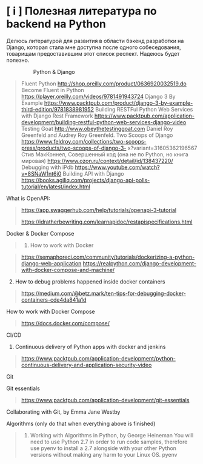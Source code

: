 # [ i ] Полезная литература по backend на Python

Делюсь литературой для развития в области бэкенд разработки на Django, которая стала мне доступна после одного собеседования, товарищам предоставившим этот список респект. Надеюсь будет полезно.

                 
Python & Django

> Fluent Python http://shop.oreilly.com/product/0636920032519.do
> Become Fluent in Python https://player.oreilly.com/videos/9781491943724
> Django 3 By Example https://www.packtpub.com/product/django-3-by-example-third-edition/9781838981952
> Building RESTFul Python Web Services with Django Rest Framework https://www.packtpub.com/application-development/building-restful-python-web-services-django-video
> Testing Goat http://www.obeythetestinggoat.com
> Daniel Roy Greenfeld and Audrey Roy Greenfeld. Two Scoops of Django https://www.feldroy.com/collections/two-scoops-press/products/two-scoops-of-django-3- x?variant=31605362196567
> Стив МакКоннел, Совершенный код (она не по Python, но книга мировая) https://www.ozon.ru/context/detail/id/138437220/
> Debugging with iPdb https://www.youtube.com/watch?v=8SNaW1nt6j0
> Building API with Django https://books.agiliq.com/projects/django-api-polls-tutorial/en/latest/index.html

What is OpenAPI:

> https://app.swaggerhub.com/help/tutorials/openapi-3-tutorial
>
> https://idratherbewriting.com/learnapidoc/restapispecifications.html

Docker & Docker Compose

> 1. How to work with Docker

> https://semaphoreci.com/community/tutorials/dockerizing-a-python-django-web-application
> https://realpython.com/django-development-with-docker-compose-and-machine/

2. How to debug problems happened inside docker containers

> https://medium.com/@betz.mark/ten-tips-for-debugging-docker-containers-cde4da841a1d

How to work with Docker Compose

> https://docs.docker.com/compose/

CI/CD

1. Continuous delivery of Python apps with docker and jenkins

> https://www.packtpub.com/application-development/python-continuous-delivery-and-application-security-video

Git

Git essentials

> https://www.packtpub.com/application-development/git-essentials

Collaborating with Git, by Emma Jane Westby

Algorithms (only do that when everything above is finished)

> 1. Working with Algorithms in Python, by George Heineman You will need to use Python 2.7 in order to run code samples, therefore use pyenv to install a 2.7 alongside with your other Python versions without making any harm to your Linux OS. pyenv
